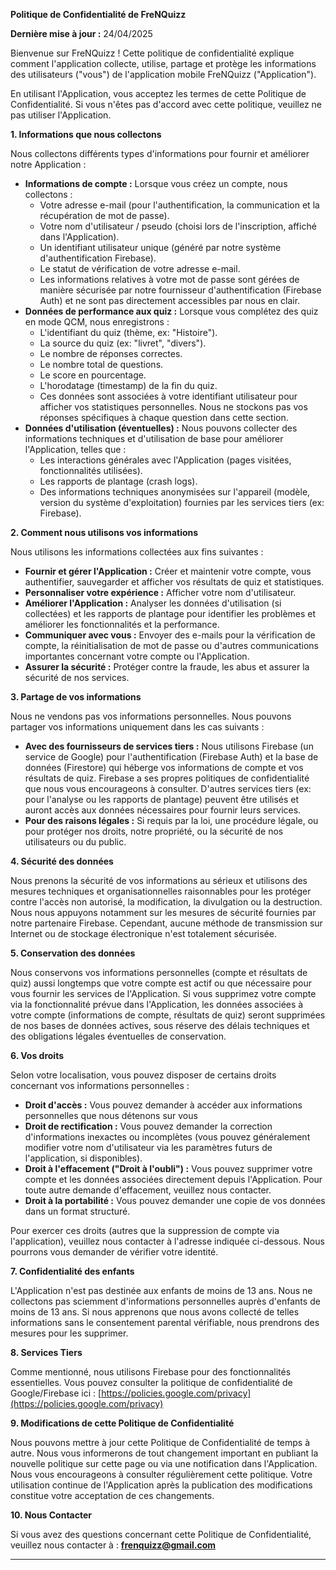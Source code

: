 **Politique de Confidentialité de FreNQuizz**

**Dernière mise à jour :** 24/04/2025

Bienvenue sur FreNQuizz ! Cette politique de confidentialité explique comment l'application collecte, utilise, partage et protège les informations des utilisateurs ("vous") de l'application mobile FreNQuizz ("Application").

En utilisant l'Application, vous acceptez les termes de cette Politique de Confidentialité. Si vous n'êtes pas d'accord avec cette politique, veuillez ne pas utiliser l'Application.

**1. Informations que nous collectons**

Nous collectons différents types d'informations pour fournir et améliorer notre Application :

*   **Informations de compte :** Lorsque vous créez un compte, nous collectons :
    *   Votre adresse e-mail (pour l'authentification, la communication et la récupération de mot de passe).
    *   Votre nom d'utilisateur / pseudo (choisi lors de l'inscription, affiché dans l'Application).
    *   Un identifiant utilisateur unique (généré par notre système d'authentification Firebase).
    *   Le statut de vérification de votre adresse e-mail.
    *   Les informations relatives à votre mot de passe sont gérées de manière sécurisée par notre fournisseur d'authentification (Firebase Auth) et ne sont pas directement accessibles par nous en clair.
*   **Données de performance aux quiz :** Lorsque vous complétez des quiz en mode QCM, nous enregistrons :
    *   L'identifiant du quiz (thème, ex: "Histoire").
    *   La source du quiz (ex: "livret", "divers").
    *   Le nombre de réponses correctes.
    *   Le nombre total de questions.
    *   Le score en pourcentage.
    *   L'horodatage (timestamp) de la fin du quiz.
    *   Ces données sont associées à votre identifiant utilisateur pour afficher vos statistiques personnelles. Nous ne stockons pas vos réponses spécifiques à chaque question dans cette section.
*   **Données d'utilisation (éventuelles) :** Nous pouvons collecter des informations techniques et d'utilisation de base pour améliorer l'Application, telles que :
    *   Les interactions générales avec l'Application (pages visitées, fonctionnalités utilisées).
    *   Les rapports de plantage (crash logs).
    *   Des informations techniques anonymisées sur l'appareil (modèle, version du système d'exploitation) fournies par les services tiers (ex: Firebase).

**2. Comment nous utilisons vos informations**

Nous utilisons les informations collectées aux fins suivantes :

*   **Fournir et gérer l'Application :** Créer et maintenir votre compte, vous authentifier, sauvegarder et afficher vos résultats de quiz et statistiques.
*   **Personnaliser votre expérience :** Afficher votre nom d'utilisateur.
*   **Améliorer l'Application :** Analyser les données d'utilisation (si collectées) et les rapports de plantage pour identifier les problèmes et améliorer les fonctionnalités et la performance.
*   **Communiquer avec vous :** Envoyer des e-mails pour la vérification de compte, la réinitialisation de mot de passe ou d'autres communications importantes concernant votre compte ou l'Application.
*   **Assurer la sécurité :** Protéger contre la fraude, les abus et assurer la sécurité de nos services.

**3. Partage de vos informations**

Nous ne vendons pas vos informations personnelles. Nous pouvons partager vos informations uniquement dans les cas suivants :

*   **Avec des fournisseurs de services tiers :** Nous utilisons Firebase (un service de Google) pour l'authentification (Firebase Auth) et la base de données (Firestore) qui héberge vos informations de compte et vos résultats de quiz. Firebase a ses propres politiques de confidentialité que nous vous encourageons à consulter. D'autres services tiers (ex: pour l'analyse ou les rapports de plantage) peuvent être utilisés et auront accès aux données nécessaires pour fournir leurs services.
*   **Pour des raisons légales :** Si requis par la loi, une procédure légale, ou pour protéger nos droits, notre propriété, ou la sécurité de nos utilisateurs ou du public.

**4. Sécurité des données**

Nous prenons la sécurité de vos informations au sérieux et utilisons des mesures techniques et organisationnelles raisonnables pour les protéger contre l'accès non autorisé, la modification, la divulgation ou la destruction. Nous nous appuyons notamment sur les mesures de sécurité fournies par notre partenaire Firebase. Cependant, aucune méthode de transmission sur Internet ou de stockage électronique n'est totalement sécurisée.

**5. Conservation des données**

Nous conservons vos informations personnelles (compte et résultats de quiz) aussi longtemps que votre compte est actif ou que nécessaire pour vous fournir les services de l'Application. Si vous supprimez votre compte via la fonctionnalité prévue dans l'Application, les données associées à votre compte (informations de compte, résultats de quiz) seront supprimées de nos bases de données actives, sous réserve des délais techniques et des obligations légales éventuelles de conservation.

**6. Vos droits**

Selon votre localisation, vous pouvez disposer de certains droits concernant vos informations personnelles :

*   **Droit d'accès :** Vous pouvez demander à accéder aux informations personnelles que nous détenons sur vous
*   **Droit de rectification :** Vous pouvez demander la correction d'informations inexactes ou incomplètes (vous pouvez généralement modifier votre nom d'utilisateur via les paramètres futurs de l'application, si disponibles).
*   **Droit à l'effacement ("Droit à l'oubli") :** Vous pouvez supprimer votre compte et les données associées directement depuis l'Application. Pour toute autre demande d'effacement, veuillez nous contacter.
*   **Droit à la portabilité :** Vous pouvez demander une copie de vos données dans un format structuré.

Pour exercer ces droits (autres que la suppression de compte via l'application), veuillez nous contacter à l'adresse indiquée ci-dessous. Nous pourrons vous demander de vérifier votre identité.

**7. Confidentialité des enfants**

L'Application n'est pas destinée aux enfants de moins de 13 ans. Nous ne collectons pas sciemment d'informations personnelles auprès d'enfants de moins de 13 ans. Si nous apprenons que nous avons collecté de telles informations sans le consentement parental vérifiable, nous prendrons des mesures pour les supprimer.

**8. Services Tiers**

Comme mentionné, nous utilisons Firebase pour des fonctionnalités essentielles. Vous pouvez consulter la politique de confidentialité de Google/Firebase ici : [https://policies.google.com/privacy](https://policies.google.com/privacy)

**9. Modifications de cette Politique de Confidentialité**

Nous pouvons mettre à jour cette Politique de Confidentialité de temps à autre. Nous vous informerons de tout changement important en publiant la nouvelle politique sur cette page ou via une notification dans l'Application. Nous vous encourageons à consulter régulièrement cette politique. Votre utilisation continue de l'Application après la publication des modifications constitue votre acceptation de ces changements.

**10. Nous Contacter**

Si vous avez des questions concernant cette Politique de Confidentialité, veuillez nous contacter à :
**frenquizz@gmail.com**

---
